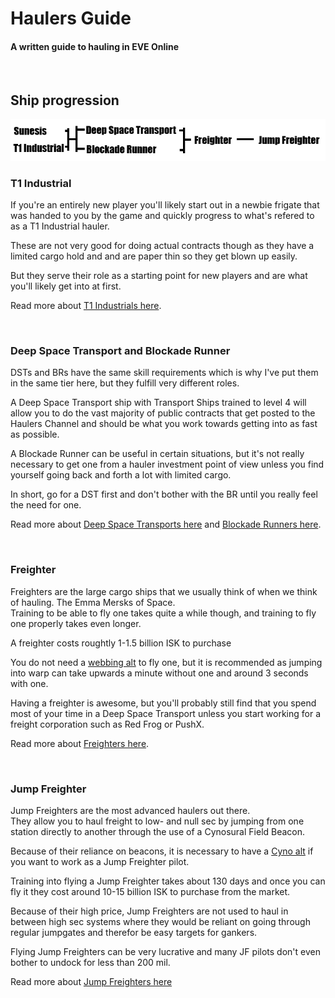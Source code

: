 # Haulers Guide #
#### A written guide to hauling in EVE Online
<br>  

## Ship progression

<img src="../images/ship-progression.png">

### T1 Industrial
If you're an entirely new player you'll likely start out in a newbie frigate that was handed to you by the game and quickly progress to what's refered to as a T1 Industrial hauler.

These are not very good for doing actual contracts though as they have a limited cargo hold and and are paper thin so they get blown up easily.

But they serve their role as a starting point for new players and are what you'll likely get into at first.

 Read more about [T1 Industrials here](t1-industrials.md).

<br>

### Deep Space Transport and Blockade Runner

DSTs and BRs have the same skill requirements which is why I've put them in the same tier here, but they fulfill very different roles.  

A Deep Space Transport ship with Transport Ships trained to level 4 will allow you to do the vast majority of public contracts that get posted to the Haulers Channel and should be what you work towards getting into as fast as possible.

A Blockade Runner can be useful in certain situations, but it's not really necessary to get one from a hauler investment point of view unless you find yourself going back and forth a lot with limited cargo.

In short, go for a DST first and don't bother with the BR until you really feel the need for one.

Read more about [Deep Space Transports here](deep-space-transports.md) and [Blockade Runners here](blockade-runners.md).

<br>

### Freighter

Freighters are the large cargo ships that we usually think of when we think of hauling. The Emma Mersks of Space.  
Training to be able to fly one takes quite a while though, and training to fly one properly takes even longer.

A freighter costs roughtly 1-1.5 billion ISK to purchase

You do not need a [webbing alt](docs/webbing-alt.md) to fly one, but it is recommended as jumping into warp can take upwards a minute without one and around 3 seconds with one.

Having a freighter is awesome, but you'll probably still find that you spend most of your time in a Deep Space Transport unless you start working for a freight corporation such as Red Frog or PushX.

Read more about [Freighters here](freighters.md).

<br>

### Jump Freighter

Jump Freighters are the most advanced haulers out there.  
They allow you to haul freight to low- and null sec by jumping from one station directly to another through the use of a Cynosural Field Beacon.

Because of their reliance on beacons, it is necessary to have a [Cyno alt](cyno-alt.md) if you want to work as a Jump Freighter pilot.

Training into flying a Jump Freighter takes about 130 days and once you can fly it they cost around 10-15 billion ISK to purchase from the market.

Because of their high price, Jump Freighters are not used to haul in between high sec systems where they would be reliant on going through regular jumpgates and therefor be easy targets for gankers.

Flying Jump Freighters can be very lucrative and many JF pilots don't even bother to undock for less than 200 mil.

Read more about [Jump Freighters here](jump-freighters.md)


